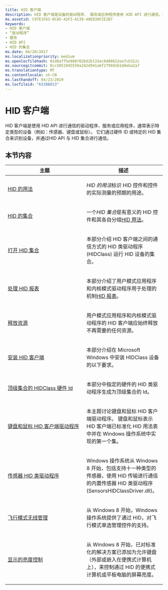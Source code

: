 ```yaml
---
title: HID 客户端
description: HID 客户端是设备的驱动程序、 服务或应用程序使用 HID API 进行通信，通常表示特定类型 （例如传感器、 键盘或鼠标）。
ms.assetid: C97E1F63-0CA5-42F3-A139-48E830F2E2B7
keywords:
- HID 客户端
- “驱动程序”
- 服务
- HID API
- HID 的集合
ms.date: 04/20/2017
ms.localizationpriority: medium
ms.openlocfilehash: 01d8aff5e988702bd2b133ec0488632ee7cb312c
ms.sourcegitcommit: 0cc5051945559a242d941a6f2799d161d8eba2a7
ms.translationtype: MT
ms.contentlocale: zh-CN
ms.lasthandoff: 04/23/2019
ms.locfileid: "63388813"
---
```

# <a name="hid-clients"></a>HID 客户端


HID 客户端是使用 HID API 进行通信的驱动程序、服务或应用程序，通常表示特定类型的设备（例如：传感器、键盘或鼠标）。 它们通过硬件 ID 或特定的 HID 集合来识别设备，并通过HID API 与 HID 集合进行通信。

## <a name="in-this-section"></a>本节内容


<table>
<colgroup>
<col width="50%" />
<col width="50%" />
</colgroup>
<thead>
<tr class="header">
<th>主题</th>
<th>描述</th>
</tr>
</thead>
<tbody>
<tr class="odd">
<td><p><a href="hid-usages.md" data-raw-source="[HID Usages](hid-usages.md)">HID 的用法</a></p></td>
<td><p><em>HID 的用法</em>标识 HID 控件和控件的实际测量的预期的用途。</p></td>
</tr>
<tr class="even">
<td><p><a href="hid-collections.md" data-raw-source="[HID Collections](hid-collections.md)">HID 的集合</a></p></td>
<td><p>一个<em>HID 集合</em>是有意义的 HID 控件和其各自分组<a href="hid-usages.md" data-raw-source="[HID usages](hid-usages.md)">HID 用法</a>。</p></td>
</tr>
<tr class="odd">
<td><p><a href="opening-hid-collections.md" data-raw-source="[Opening HID collections](opening-hid-collections.md)">打开 HID 集合</a></p></td>
<td><p>本部分介绍 HID 客户端之间的通信方式的 HID 类驱动程序 (HIDClass) 运行 HID 设备的集合。</p></td>
</tr>
<tr class="even">
<td><p><a href="handling-hid-reports.md" data-raw-source="[Handling HID Reports](handling-hid-reports.md)">处理 HID 报表</a></p></td>
<td><p>本部分介绍了用户模式应用程序和内核模式驱动程序用于处理的机制<a href="introduction-to-hid-concepts.md" data-raw-source="[HID reports](introduction-to-hid-concepts.md)">HID 报表</a>。</p></td>
</tr>
<tr class="odd">
<td><p><a href="freeing-resources.md" data-raw-source="[Freeing Resources](freeing-resources.md)">释放资源</a></p></td>
<td><p>用户模式应用程序和内核模式驱动程序的 HID 客户端应始终释放不再需要的任何资源。</p></td>
</tr>
<tr class="even">
<td><p><a href="installing-hid-clients.md" data-raw-source="[Installing HID clients](installing-hid-clients.md)">安装 HID 客户端</a></p></td>
<td><p>本部分介绍在 Microsoft Windows 中安装 HIDClass 设备的以下要求。</p></td>
</tr>
<tr class="odd">
<td><p><a href="hidclass-hardware-ids-for-top-level-collections.md" data-raw-source="[HIDClass Hardware IDs for Top-Level Collections](hidclass-hardware-ids-for-top-level-collections.md)">顶级集合的 HIDClass 硬件 Id</a></p></td>
<td><p>本部分中指定的硬件的 HID 类驱动程序生成为顶级集合的 Id。</p></td>
</tr>
<tr class="even">
<td><p><a href="keyboard-and-mouse-hid-client-drivers.md" data-raw-source="[Keyboard and mouse HID client drivers](keyboard-and-mouse-hid-client-drivers.md)">键盘和鼠标 HID 客户端驱动程序</a></p></td>
<td><p>本主题讨论键盘和鼠标 HID 客户端驱动程序。 键盘和鼠标表示 HID 客户端已标准化 HID 用法表中并在 Windows 操作系统中实现的第一个集。</p></td>
</tr>
<tr class="odd">
<td><p><a href="sensor-hid-class-driver.md" data-raw-source="[Sensor HID class driver](sensor-hid-class-driver.md)">传感器 HID 类驱动程序</a></p></td>
<td><p>Windows 操作系统从 Windows 8 开始，包括支持十一种类型的传感器，使用 HID 传输进行通信的内置传感器 HID 类驱动程序 (SensorsHIDClassDriver.dll)。</p></td>
</tr>
<tr class="even">
<td><p><a href="airplane-mode-radio-management.md" data-raw-source="[Airplane mode radio management](airplane-mode-radio-management.md)">飞行模式无线管理</a></p></td>
<td><p>从 Windows 8 开始，Windows 操作系统提供了通过 HID，对飞行模式单选管理控件的支持。</p></td>
</tr>
<tr class="odd">
<td><p><a href="display-brightness-control.md" data-raw-source="[Display brightness control](display-brightness-control.md)">显示的亮度控制</a></p></td>
<td><p>从 Windows 8 开始，已对标准化的解决方案已添加为允许键盘 （外部或嵌入在便携式计算机上），来控制通过 HID 的便携式计算机或平板电脑的屏幕亮度。</p></td>
</tr>
</tbody>
</table>

 

 

 




